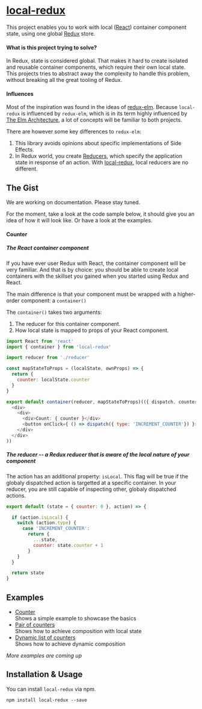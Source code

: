 # [local-redux](https://github.com/HansDP/local-redux)

This project enables you to work with local ([React](https://facebook.github.io/react/)) container component state, using one global [Redux](https://github.com/reactjs/redux/) store.

#### What is this project trying to solve?

In Redux, state is considered global. That makes it hard to create isolated and reusable container components, which require their own local state. This projects tries to abstract away the complexity to handle this problem, without breaking all the great tooling of Redux.

#### Influences

Most of the inspiration was found in the ideas of [redux-elm](http://salsita.github.io/redux-elm/). Because `local-redux` is influenced by `redux-elm`, which is in its term highly influenced by [The Elm Architecture](https://github.com/evancz/elm-architecture-tutorial/), a lot of concepts will be familiar to both projects.

There are however some key differences to `redux-elm`: 

1. This library avoids opinions about specific implementations of Side Effects.
2. In Redux world, you create [Reducers](http://redux.js.org/docs/basics/Reducers.html), which  specify the application state in response of an action. With [local-redux](https://github.com/HansDP/local-redux), local reducers are no different.


## The Gist

We are working on documentation. Please stay tuned. 

For the moment, take a look at the code sample below, it should give you an idea of how it will look like. Or have a look at the examples.

#### Counter

##### The React container component

If you have ever user Redux with React, the container component will be very familiar. And that is by choice: you should be able to create local containers with the skillset you gained when you started using Redux and React.

The main difference is that your component must be wrapped with a higher-order component: a `container()`

The `container()` takes two arguments:

1. The reducer for this container component.
2. How local state is mapped to props of your React component.


```javascript
import React from 'react'
import { container } from 'local-redux'

import reducer from './reducer'

const mapStateToProps = (localState, ownProps) => {
  return {
    counter: localState.counter
  }
}

export default container(reducer, mapStateToProps)(({ dispatch, counter }) => (
  <div>
    <div>
      <div>Count: { counter }</div>
      <button onClick={ () => dispatch({ type: 'INCREMENT_COUNTER'}) }>Increment counter</button>
    </div>  
  </div>
))

```

##### The reducer -- a Redux reducer that is aware of the local nature of your component

The action has an additional property: `isLocal`. This flag will be true if the globaly dispatched action is targetted at a specific container.
In your reducer, you are still capable of inspecting other, globaly dispatched actions.

```javascript
export default (state = { counter: 0 }, action) => {

  if (action.isLocal) {
    switch (action.type) {
      case 'INCREMENT_COUNTER': 
        return {
          ...state,
          counter: state.counter + 1
        }
    }
  }

  return state
}

```

## Examples

* [Counter](https://github.com/HansDP/local-redux/tree/master/examples/counter)  
  Shows a simple example to showcase the basics
* [Pair of counters](https://github.com/HansDP/local-redux/tree/master/examples/pair-of-counters)  
  Shows how to achieve composition with local state
* [Dynamic list of counters](https://github.com/HansDP/local-redux/tree/master/examples/list-of-counters)  
  Shows how to achieve dynamic composition

*More examples are coming up*


## Installation & Usage

You can install `local-redux` via npm.

```
npm install local-redux --save
```